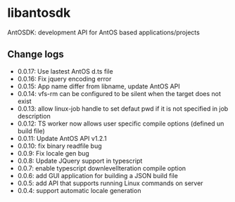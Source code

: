 # libantosdk
AntOSDK: development API for AntOS based applications/projects

## Change logs
- 0.0.17: Use lastest AntOS d.ts file
- 0.0.16: Fix jquery encoding error
- 0.0.15: App name differ from libname, update AntOS API
- 0.0.14: vfs-rm can be configured to be silent when the target does not exist
- 0.0.13: allow linux-job handle to set defaut pwd if it is not specified in job description
- 0.0.12: TS worker now allows user specific compile options (defined un build file)
- 0.0.11: Update AntOS API v1.2.1
- 0.0.10: fix binary readfile bug
- 0.0.9: Fix locale gen bug
- 0.0.8: Update JQuery support in typescript
- 0.0.7: enable typescript downlevelIteration compile option
- 0.0.6: add GUI application for building a JSON build file
- 0.0.5: add API that supports running Linux commands on server
- 0.0.4: support automatic locale generation